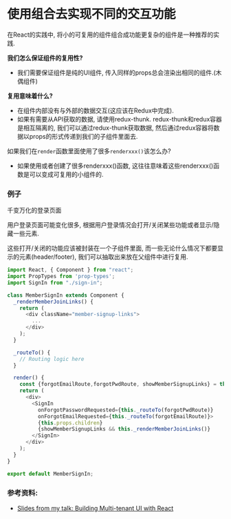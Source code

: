# 使用组合去实现不同的交互功能

在React的实践中, 将小的可复用的组件组合成功能更复杂的组件是一种推荐的实践.

**我们怎么保证组件的复用性?**
  - 我们需要保证组件是纯的UI组件, 传入同样的props总会渲染出相同的组件.(木偶组件)

**复用意味着什么?**
  - 在组件内部没有与外部的数据交互(这应该在Redux中完成).
  - 如果有需要从API获取的数据, 请使用redux-thunk. redux-thunk和redux容器是相互隔离的, 我们可以通过redux-thunk获取数据, 然后通过redux容器将数据以props的形式传递到我们的子组件里面去. 

如果我们在`render`函数里面使用了很多`renderxxx()`该怎么办?
  - 如果使用或者创建了很多renderxxx()函数, 这往往意味着这些renderxxx()函数是可以变成可复用的小组件的.

### 例子
千变万化的登录页面

用户登录页面可能变化很多, 根据用户登录情况会打开/关闭某些功能或者显示/隐藏一些元素.

这些打开/关闭的功能应该被封装在一个子组件里面, 而一些无论什么情况下都要显示的元素(header/footer), 我们可以抽取出来放在父组件中进行复用.
```javascript
import React, { Component } from "react";
import PropTypes from 'prop-types';
import SignIn from "./sign-in";

class MemberSignIn extends Component {
  _renderMemberJoinLinks() {
    return (
      <div className="member-signup-links">
        ...
      </div>
    );
  }

  _routeTo() {
    // Routing logic here
  }

  render() {
    const {forgotEmailRoute,forgotPwdRoute, showMemberSignupLinks} = this.props;
    return (
      <div>
        <SignIn
          onForgotPasswordRequested={this._routeTo(forgotPwdRoute)}
          onForgotEmailRequested={this._routeTo(forgotEmailRoute)}>
          {this.props.children}
          {showMemberSignupLinks && this._renderMemberJoinLinks()}
        </SignIn>
      </div>
    );
  }
}

export default MemberSignIn;
```

### 参考资料:
- [Slides from my talk: Building Multi-tenant UI with React](https://speakerdeck.com/vasa/building-multitenant-ui-with-react-dot-js)